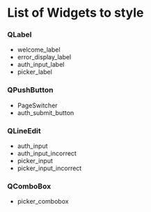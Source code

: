 # List of Widgets to style

### QLabel
- welcome_label
- error_display_label
- auth_input_label
- picker_label

### QPushButton
- PageSwitcher
- auth_submit_button

### QLineEdit
- auth_input
- auth_input_incorrect
- picker_input
- picker_input_incorrect

### QComboBox
- picker_combobox